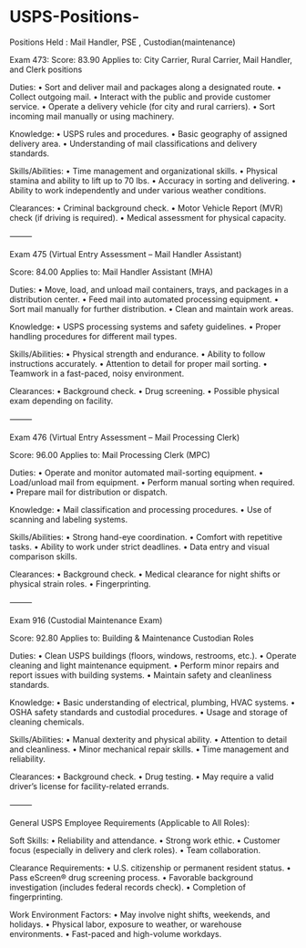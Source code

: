 # USPS-Positions-
Positions Held :
Mail Handler, PSE , Custodian(maintenance)

Exam 473:
Score: 83.90
Applies to: City Carrier, Rural Carrier, Mail Handler, and Clerk positions 

Duties:
	•	Sort and deliver mail and packages along a designated route.
	•	Collect outgoing mail.
	•	Interact with the public and provide customer service.
	•	Operate a delivery vehicle (for city and rural carriers).
	•	Sort incoming mail manually or using machinery.

Knowledge:
	•	USPS rules and procedures.
	•	Basic geography of assigned delivery area.
	•	Understanding of mail classifications and delivery standards.

Skills/Abilities:
	•	Time management and organizational skills.
	•	Physical stamina and ability to lift up to 70 lbs.
	•	Accuracy in sorting and delivering.
	•	Ability to work independently and under various weather conditions.

Clearances:
	•	Criminal background check.
	•	Motor Vehicle Report (MVR) check (if driving is required).
	•	Medical assessment for physical capacity.

⸻

Exam 475 (Virtual Entry Assessment – Mail Handler Assistant)

Score: 84.00
Applies to: Mail Handler Assistant (MHA)

Duties:
	•	Move, load, and unload mail containers, trays, and packages in a distribution center.
	•	Feed mail into automated processing equipment.
	•	Sort mail manually for further distribution.
	•	Clean and maintain work areas.

Knowledge:
	•	USPS processing systems and safety guidelines.
	•	Proper handling procedures for different mail types.

Skills/Abilities:
	•	Physical strength and endurance.
	•	Ability to follow instructions accurately.
	•	Attention to detail for proper mail sorting.
	•	Teamwork in a fast-paced, noisy environment.

Clearances:
	•	Background check.
	•	Drug screening.
	•	Possible physical exam depending on facility.

⸻

Exam 476 (Virtual Entry Assessment – Mail Processing Clerk)

Score: 96.00
Applies to: Mail Processing Clerk (MPC)

Duties:
	•	Operate and monitor automated mail-sorting equipment.
	•	Load/unload mail from equipment.
	•	Perform manual sorting when required.
	•	Prepare mail for distribution or dispatch.

Knowledge:
	•	Mail classification and processing procedures.
	•	Use of scanning and labeling systems.

Skills/Abilities:
	•	Strong hand-eye coordination.
	•	Comfort with repetitive tasks.
	•	Ability to work under strict deadlines.
	•	Data entry and visual comparison skills.

Clearances:
	•	Background check.
	•	Medical clearance for night shifts or physical strain roles.
	•	Fingerprinting.

⸻

Exam 916 (Custodial Maintenance Exam)

Score: 92.80
Applies to: Building & Maintenance Custodian Roles

Duties:
	•	Clean USPS buildings (floors, windows, restrooms, etc.).
	•	Operate cleaning and light maintenance equipment.
	•	Perform minor repairs and report issues with building systems.
	•	Maintain safety and cleanliness standards.

Knowledge:
	•	Basic understanding of electrical, plumbing, HVAC systems.
	•	OSHA safety standards and custodial procedures.
	•	Usage and storage of cleaning chemicals.

Skills/Abilities:
	•	Manual dexterity and physical ability.
	•	Attention to detail and cleanliness.
	•	Minor mechanical repair skills.
	•	Time management and reliability.

Clearances:
	•	Background check.
	•	Drug testing.
	•	May require a valid driver’s license for facility-related errands.

⸻

General USPS Employee Requirements (Applicable to All Roles):

Soft Skills:
	•	Reliability and attendance.
	•	Strong work ethic.
	•	Customer focus (especially in delivery and clerk roles).
	•	Team collaboration.

Clearance Requirements:
	•	U.S. citizenship or permanent resident status.
	•	Pass eScreen® drug screening process.
	•	Favorable background investigation (includes federal records check).
	•	Completion of fingerprinting.

Work Environment Factors:
	•	May involve night shifts, weekends, and holidays.
	•	Physical labor, exposure to weather, or warehouse environments.
	•	Fast-paced and high-volume workdays.
